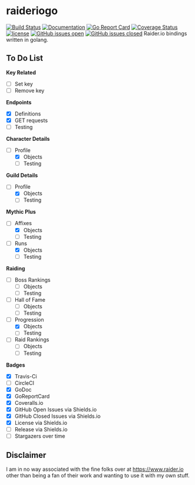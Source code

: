 # raideriogo 
[![Build Status](https://travis-ci.org/Munsy/raideriogo.svg?branch=master)](https://travis-ci.org/Munsy/raideriogo)  [![Documentation](https://godoc.org/github.com/munsy/raideriogo?status.svg)](https://godoc.org/github.com/munsy/raideriogo)  [![Go Report Card](https://goreportcard.com/badge/github.com/munsy/raideriogo)](https://goreportcard.com/report/github.com/munsy/raideriogo)  [![Coverage Status](https://coveralls.io/repos/github/Munsy/raideriogo/badge.svg?branch=master)](https://coveralls.io/github/Munsy/raideriogo?branch=master)  [![license](https://img.shields.io/github/license/mashape/apistatus.svg)](LICENSE)  [![GitHub issues open](https://img.shields.io/github/issues/munsy/raideriogo.svg?maxAge=2592000)](https://github.com/munsy/raideriogo/issues)  [![GitHub issues closed](https://img.shields.io/github/issues-closed-raw/munsy/raideriogo.svg?maxAge=2592000)](https://github.com/munsy/raideriogo/issues)
Raider.io bindings written in golang.

## To Do List
**Key Related**
- [ ] Set key
- [ ] Remove key

**Endpoints**
- [x] Definitions
- [x] GET requests
- [ ] Testing

**Character Details**
- [ ] Profile
  - [x] Objects
  - [ ] Testing

**Guild Details**
- [ ] Profile
  - [x] Objects
  - [ ] Testing

**Mythic Plus**
- [ ] Affixes
  - [x] Objects
  - [ ] Testing
- [ ] Runs
  - [x] Objects
  - [ ] Testing

**Raiding**
- [ ] Boss Rankings
  - [ ] Objects
  - [ ] Testing
- [ ] Hall of Fame
  - [ ] Objects
  - [ ] Testing
- [ ] Progression
  - [x] Objects
  - [ ] Testing
- [ ] Raid Rankings
  - [ ] Objects
  - [ ] Testing

**Badges**
- [x] Travis-Ci
- [ ] CircleCI
- [x] GoDoc
- [x] GoReportCard
- [x] Coveralls.io
- [x] GitHub Open Issues via Shields.io
- [x] GitHub Closed Issues via Shields.io
- [x] License via Shields.io
- [ ] Release via Shields.io
- [ ] Stargazers over time

## Disclaimer
I am in no way associated with the fine folks over at https://www.raider.io other than being a fan of their work and wanting to use it with my own stuff.